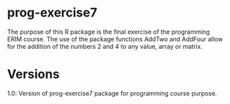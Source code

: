 prog-exercise7
==============
The purpose of this R package is the final exercise of the programming ERIM course. The use of the package functions 
AddTwo and AddFour allow for the addition of the numbers 2 and 4 to any value, array or matrix.

Versions
==============
1.0:  Version of prog-exercise7 package for programming course purpose.
